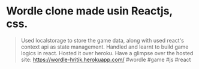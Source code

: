 # Wordle clone made usin Reactjs, css. 
> Used localstorage to store the game data, along with used react's context api as state management.
> Handled and learnt to build game logics in react.
> Hosted it over heroku.
> Have a glimpse over the hosted site: https://wordle-hritik.herokuapp.com/
 #wordle #game #js #react
